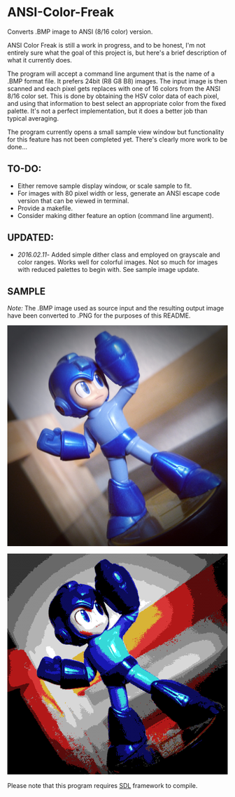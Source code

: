 # ANSI-Color-Freak
Converts .BMP image to ANSI (8/16 color) version.

ANSI Color Freak is still a work in progress, and to be honest, I'm not entirely sure what the goal of this project is, but here's a brief description of what it currently does.

The program will accept a command line argument that is the name of a .BMP format file. It prefers 24bit (R8 G8 B8) images. The input image is then scanned and each pixel gets replaces with one of 16 colors from the ANSI 8/16 color set. This is done by obtaining the HSV color data of each pixel, and using that information to best select an appropriate color from the fixed palette. It's not a perfect implementation, but it does a better job than typical averaging.

The program currently opens a small sample view window but functionality for this feature has not been completed yet. There's clearly more work to be done...

## TO-DO:
* Either remove sample display window, or scale sample to fit.
* For images with 80 pixel width or less, generate an ANSI escape code version that can be viewed in terminal.
* Provide a makefile.
* Consider making dither feature an option (command line argument).

## UPDATED:
* *2016.02.11*- Added simple dither class and employed on grayscale and color ranges. Works well for colorful images. Not so much for images with reduced palettes to begin with. See sample image update.

## SAMPLE
*Note:* The .BMP image used as source input and the resulting output image have been converted to .PNG for the purposes of this README.

![input image](./mm_input.png "Input")

![output image](./mm_output.png "Output")

Please note that this program requires [SDL](http://libsdl.org) framework to compile.
